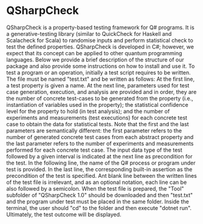 # QSharpCheck
QSharpCheck is a property-based testing framework for Q# programs.
It is a generative-testing library (similar to QuickCheck for Haskell and Scalacheck for Scala) to randomise inputs and perform statistical check to test the defined properties.
QSharpCheck  is developed in C#;  however, we expect that its concept can be applied to other quantum programming languages.
Below we provide a brief description of the structure of our package and also provide some instructions on how to install and use it.
To test a program or an operation, initially a test script requires to be written. The file must be named "test.txt" and be written as follows:
At the first line, a test property is given a name.
At the next line, parameters used for test case generation, execution, and analysis are provided and in order, they are the number of concrete test-cases to be generated from the property (i.e., instantiation of variables used in the property); the statistical confidence level for the property to hold (in test analysis); and the number of experiments and measurements (test executions) for each concrete test case to obtain the data for statistical tests. Note that the first and the last parameters are semantically different: the first parameter refers to the number of generated concrete test cases from each abstract property and the last parameter refers to the number of experiments and measurements performed for each concrete test case.
The input data type of the test followed by a given interval is indicated at the next line as precondition for the test.
In the following line, the name of the Q# process or program under test is provided.
In the last line, the corresponding built-in assertion as the precondition of the test is specified.
Ant blank line between the written lines of the test file is irrelevant, and as an optional notation, each line can be also followed by a semicolon.
When the test file is prepared, the "Tool" subfolder of "QSharpCheck 1.0" should be downloaded and then "test.txt" and the program under test must be placed in the same folder.
Inside the terminal, the user should "cd" to the folder and then execute "dotnet run". Ultimately, the test outcome will be displayed.
